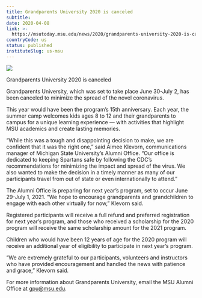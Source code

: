 ```yaml
---
title: Grandparents University 2020 is canceled
subtitle: 
date: 2020-04-08
link: >-
  https://msutoday.msu.edu/news/2020/grandparents-university-2020-is-canceled/
countryCode: us
status: published
instituteSlug: us-msu
---
```

![](https://msutoday.msu.edu/_/img/assets/2020/grandparents-u-1.jpg)

Grandparents University 2020 is canceled

Grandparents University, which was set to take place June 30-July 2, has been canceled to minimize the spread of the novel coronavirus.

This year would have been the program’s 15th anniversary. Each year, the summer camp welcomes kids ages 8 to 12 and their grandparents to campus for a unique learning experience — with activities that highlight MSU academics and create lasting memories.

“While this was a tough and disappointing decision to make, we are confident that it was the right one,” said Aimee Klevorn, communications manager of Michigan State University’s Alumni Office. “Our office is dedicated to keeping Spartans safe by following the CDC’s recommendations for minimizing the impact and spread of the virus. We also wanted to make the decision in a timely manner as many of our participants travel from out of state or even internationally to attend.”

The Alumni Office is preparing for next year’s program, set to occur June 29-July 1, 2021. “We hope to encourage grandparents and grandchildren to engage with each other virtually for now,” Klevorn said.

Registered participants will receive a full refund and preferred registration for next year’s program, and those who received a scholarship for the 2020 program will receive the same scholarship amount for the 2021 program.

Children who would have been 12 years of age for the 2020 program will receive an additional year of eligibility to participate in next year’s program.

“We are extremely grateful to our participants, volunteers and instructors who have provided encouragement and handled the news with patience and grace,” Klevorn said.

For more information about Grandparents University, email the MSU Alumni Office at gpu@msu.edu.